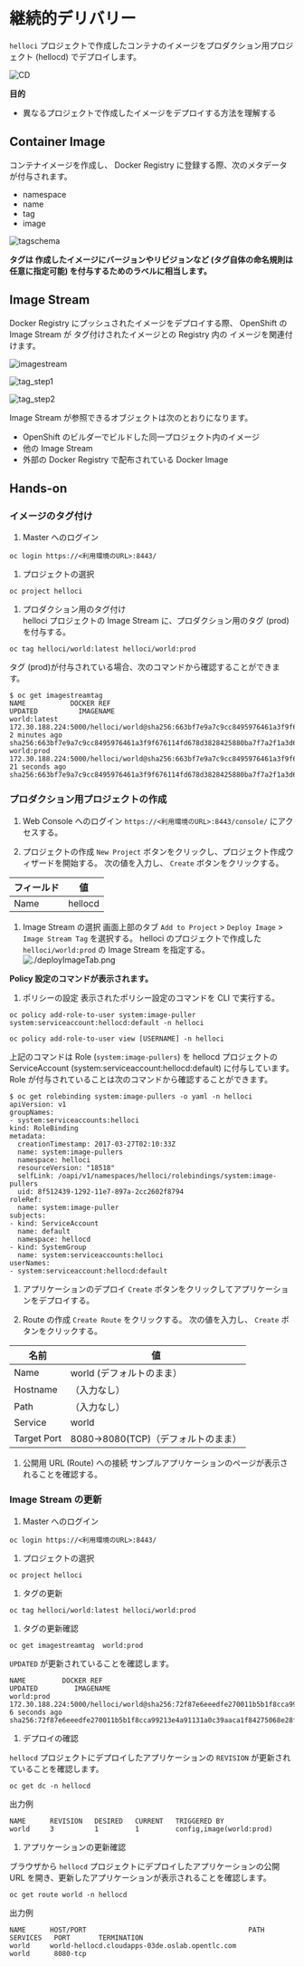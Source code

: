 # 継続的デリバリー

`helloci` プロジェクトで作成したコンテナのイメージをプロダクション用プロジェクト (hellocd) でデプロイします。

![CD](cd.jpg)

**目的**
* 異なるプロジェクトで作成したイメージをデプロイする方法を理解する

## Container Image
コンテナイメージを作成し、 Docker Registry に登録する際、次のメタデータが付与されます。
* namespace
* name
* tag
* image

![tagschema](./tagschema.jpg)

**タグは 作成したイメージにバージョンやリビジョンなど (タグ自体の命名規則は任意に指定可能) を付与するためのラベルに相当します。**

## Image Stream
Docker Registry にプッシュされたイメージをデプロイする際、 OpenShift の Image Stream が タグ付けされたイメージとの Registry 内の イメージを関連付けます。

![imagestream](./imagestream.jpg)

![tag_step1](./tag_step1.jpg)

![tag_step2](./tag_step2.jpg)

Image Stream が参照できるオブジェクトは次のとおりになります。
* OpenShift のビルダーでビルドした同一プロジェクト内のイメージ
* 他の Image Stream
* 外部の Docker Registry で配布されている Docker Image


## Hands-on
### イメージのタグ付け

1. Master へのログイン
```
oc login https://<利用環境のURL>:8443/
```

1. プロジェクトの選択
```
oc project helloci
```

1. プロダクション用のタグ付け  
helloci プロジェクトの Image Stream に、プロダクション用のタグ (prod)を付与する。

```
oc tag helloci/world:latest helloci/world:prod
```

タグ (prod)が付与されている場合、次のコマンドから確認することができます。
```
$ oc get imagestreamtag
NAME           DOCKER REF                                                                                                 UPDATED          IMAGENAME
world:latest   172.30.188.224:5000/helloci/world@sha256:663bf7e9a7c9cc8495976461a3f9f676114fd678d3828425880ba7f7a2f1a3d6  2 minutes ago    sha256:663bf7e9a7c9cc8495976461a3f9f676114fd678d3828425880ba7f7a2f1a3d6
world:prod     172.30.188.224:5000/helloci/world@sha256:663bf7e9a7c9cc8495976461a3f9f676114fd678d3828425880ba7f7a2f1a3d6  21 seconds ago   sha256:663bf7e9a7c9cc8495976461a3f9f676114fd678d3828425880ba7f7a2f1a3d6
```

### プロダクション用プロジェクトの作成
1. Web Console へのログイン
`https://<利用環境のURL>:8443/console/` にアクセスする。

1. プロジェクトの作成
`New Project` ボタンをクリックし、プロジェクト作成ウィザードを開始する。
次の値を入力し、 `Create` ボタンをクリックする。

|フィールド|値|
|---|---|
|Name|hellocd|

1. Image Stream の選択
画面上部のタブ `Add to Project` > `Deploy Image` > `Image Stream Tag` を選択する。
helloci のプロジェクトで作成した `helloci/world:prod` の Image Stream を指定する。
![./deployImageTab.png](./deployImageTab.png)

**Policy 設定のコマンドが表示されます。**

1. ポリシーの設定
表示されたポリシー設定のコマンドを CLI で実行する。
```
oc policy add-role-to-user system:image-puller system:serviceaccount:hellocd:default -n helloci
```

```
oc policy add-role-to-user view [USERNAME] -n helloci
```

上記のコマンドは Role (`system:image-pullers`) を hellocd プロジェクトの ServiceAccount (system:serviceaccount:hellocd:default) に付与しています。
Role が付与されていることは次のコマンドから確認することができます。
```
$ oc get rolebinding system:image-pullers -o yaml -n helloci
apiVersion: v1
groupNames:
- system:serviceaccounts:helloci
kind: RoleBinding
metadata:
  creationTimestamp: 2017-03-27T02:10:33Z
  name: system:image-pullers
  namespace: helloci
  resourceVersion: "18518"
  selfLink: /oapi/v1/namespaces/helloci/rolebindings/system:image-pullers
  uid: 8f512439-1292-11e7-897a-2cc2602f8794
roleRef:
  name: system:image-puller
subjects:
- kind: ServiceAccount
  name: default
  namespace: hellocd
- kind: SystemGroup
  name: system:serviceaccounts:helloci
userNames:
- system:serviceaccount:hellocd:default
```

1. アプリケーションのデプロイ
`Create` ボタンをクリックしてアプリケーションをデプロイする。

1. Route の作成
`Create Route` をクリックする。
次の値を入力し、 `Create` ボタンをクリックする。

|名前|値|
|---|---|
|Name|world (デフォルトのまま）|
|Hostname|（入力なし）|
|Path|（入力なし）|
|Service|world |
|Target Port|8080->8080(TCP)（デフォルトのまま）|

1. 公開用 URL (Route) への接続
サンプルアプリケーションのページが表示されることを確認する。

### Image Stream の更新

1. Master へのログイン
```
oc login https://<利用環境のURL>:8443/
```

1. プロジェクトの選択
```
oc project helloci
```

1. タグの更新
```
oc tag helloci/world:latest helloci/world:prod
```

1. タグの更新確認
```
oc get imagestreamtag  world:prod
```

`UPDATED` が更新されていることを確認します。
```
NAME         DOCKER REF                                                                                                  UPDATED         IMAGENAME
world:prod   172.30.188.224:5000/helloci/world@sha256:72f87e6eeedfe270011b5b1f8cca99213e4a91131a0c39aaca1f84275068e28f   6 seconds ago   sha256:72f87e6eeedfe270011b5b1f8cca99213e4a91131a0c39aaca1f84275068e28f
```

1. デプロイの確認

`hellocd` プロジェクトにデプロイしたアプリケーションの `REVISION` が更新されていることを確認します。
```
oc get dc -n hellocd
```

出力例
```
NAME      REVISION   DESIRED   CURRENT   TRIGGERED BY
world     3          1         1         config,image(world:prod)
```

1. アプリケーションの更新確認

ブラウザから `hellocd` プロジェクトにデプロイしたアプリケーションの公開 URL を開き、更新したアプリケーションが表示されることを確認します。

```
oc get route world -n hellocd
```

出力例
```
NAME      HOST/PORT                                        PATH      SERVICES   PORT       TERMINATION
world     world-hellocd.cloudapps-03de.oslab.opentlc.com             world      8080-tcp
```

